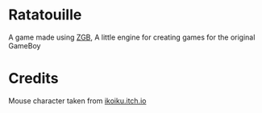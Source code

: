 # Ratatouille
A game made using [ZGB](https://github.com/Zal0/ZGB), A little engine for creating games for the original GameBoy

# Credits
Mouse character taken from [ikoiku.itch.io](https://ikoiku.itch.io/16-x-16-pixel-art-character-mouse)